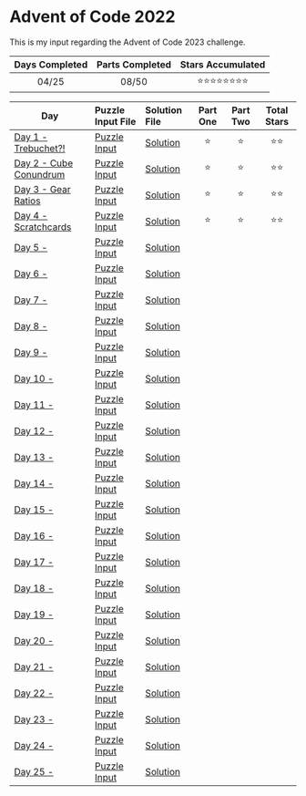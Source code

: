 # Advent of Code 2022
This is my input regarding the Advent of Code 2023 challenge.

| Days Completed | Parts Completed | Stars Accumulated |
| :------------: | :-------------: | :---------------: |
| 04/25          | 08/50           | :star::star::star::star::star::star::star::star: |

| Day                                        | Puzzle Input File         | Solution File           | Part One | Part Two | Total Stars   |
| ----------------------------------------   | :------------------------ | :---------------------- | :------: | :------: | :-----------: |
| [Day 1 - Trebuchet?!][DAY_1]               | [Puzzle Input][PUZZLE_1]  | [Solution][SOLUTION_1]  |  :star:  |  :star:  | :star::star:  |
| [Day 2 - Cube Conundrum][DAY_2]            | [Puzzle Input][PUZZLE_2]  | [Solution][SOLUTION_2]  |  :star:  |  :star:  | :star::star:  |
| [Day 3 - Gear Ratios][DAY_3]               | [Puzzle Input][PUZZLE_3]  | [Solution][SOLUTION_3]  |  :star:  |  :star:  | :star::star:  |
| [Day 4 - Scratchcards][DAY_4]              | [Puzzle Input][PUZZLE_4]  | [Solution][SOLUTION_4]  |  :star:  |  :star:  | :star::star:  |
| [Day 5 - ][DAY_5]                          | [Puzzle Input][PUZZLE_5]  | [Solution][SOLUTION_5]  |    |    |   |
| [Day 6 - ][DAY_6]                          | [Puzzle Input][PUZZLE_6]  | [Solution][SOLUTION_6]  |    |    |   |
| [Day 7 - ][DAY_7]                          | [Puzzle Input][PUZZLE_7]  | [Solution][SOLUTION_7]  |    |    |   |
| [Day 8 - ][DAY_8]                          | [Puzzle Input][PUZZLE_8]  | [Solution][SOLUTION_8]  |    |    |   |
| [Day 9 - ][DAY_9]                          | [Puzzle Input][PUZZLE_9]  | [Solution][SOLUTION_9]  |    |    |   |
| [Day 10 - ][DAY_10]                        | [Puzzle Input][PUZZLE_10] | [Solution][SOLUTION_10] |    |    |   |
| [Day 11 - ][DAY_11]                        | [Puzzle Input][PUZZLE_11] | [Solution][SOLUTION_11] |    |    |   |
| [Day 12 - ][DAY_12]                        | [Puzzle Input][PUZZLE_12] | [Solution][SOLUTION_12] |    |    |   |
| [Day 13 - ][DAY_13]                        | [Puzzle Input][PUZZLE_13] | [Solution][SOLUTION_13] |    |    |   |
| [Day 14 - ][DAY_14]                        | [Puzzle Input][PUZZLE_14] | [Solution][SOLUTION_14] |    |    |   |
| [Day 15 - ][DAY_15]                        | [Puzzle Input][PUZZLE_15] | [Solution][SOLUTION_15] |    |    |   |
| [Day 16 - ][DAY_16]                        | [Puzzle Input][PUZZLE_16] | [Solution][SOLUTION_16] |    |    |   |
| [Day 17 - ][DAY_17]                        | [Puzzle Input][PUZZLE_17] | [Solution][SOLUTION_17] |    |    |   |
| [Day 18 - ][DAY_18]                        | [Puzzle Input][PUZZLE_18] | [Solution][SOLUTION_18] |    |    |   |
| [Day 19 - ][DAY_19]                        | [Puzzle Input][PUZZLE_19] | [Solution][SOLUTION_19] |    |    |   |
| [Day 20 - ][DAY_20]                        | [Puzzle Input][PUZZLE_20] | [Solution][SOLUTION_20] |    |    |   |
| [Day 21 - ][DAY_21]                        | [Puzzle Input][PUZZLE_21] | [Solution][SOLUTION_21] |    |    |   |
| [Day 22 - ][DAY_22]                        | [Puzzle Input][PUZZLE_22] | [Solution][SOLUTION_22] |    |    |   |
| [Day 23 - ][DAY_23]                        | [Puzzle Input][PUZZLE_23] | [Solution][SOLUTION_23] |    |    |   |
| [Day 24 - ][DAY_24]                        | [Puzzle Input][PUZZLE_24] | [Solution][SOLUTION_24] |    |    |   |
| [Day 25 - ][DAY_25]                        | [Puzzle Input][PUZZLE_25] | [Solution][SOLUTION_25] |    |    |   |

<!-- Link to the days in Advent of Code -->
[DAY_1]:  https://adventofcode.com/2023/day/1
[DAY_2]:  https://adventofcode.com/2023/day/2
[DAY_3]:  https://adventofcode.com/2023/day/3
[DAY_4]:  https://adventofcode.com/2023/day/4
[DAY_5]:  https://adventofcode.com/2023/day/5
[DAY_6]:  https://adventofcode.com/2023/day/6
[DAY_7]:  https://adventofcode.com/2023/day/7
[DAY_8]:  https://adventofcode.com/2023/day/8
[DAY_9]:  https://adventofcode.com/2023/day/9
[DAY_10]: https://adventofcode.com/2023/day/10
[DAY_11]: https://adventofcode.com/2023/day/11
[DAY_12]: https://adventofcode.com/2023/day/12
[DAY_13]: https://adventofcode.com/2023/day/13
[DAY_14]: https://adventofcode.com/2023/day/14
[DAY_15]: https://adventofcode.com/2023/day/15
[DAY_16]: https://adventofcode.com/2023/day/16
[DAY_17]: https://adventofcode.com/2023/day/17
[DAY_18]: https://adventofcode.com/2023/day/18
[DAY_19]: https://adventofcode.com/2023/day/19
[DAY_20]: https://adventofcode.com/2023/day/20
[DAY_21]: https://adventofcode.com/2023/day/21
[DAY_22]: https://adventofcode.com/2023/day/22
[DAY_23]: https://adventofcode.com/2023/day/23
[DAY_24]: https://adventofcode.com/2023/day/24
[DAY_25]: https://adventofcode.com/2023/day/25

<!-- Link to the local Solution File -->
[SOLUTION_1]:  Day%201/Day%201%20-%20Trebuchet.py
[SOLUTION_2]:  Day%202/Day%202%20-%20Cube%20Conundrum.py
[SOLUTION_3]:  Day%203/Day%203%20-%20Gear%20Ratios.py
[SOLUTION_4]:  Day%204/Day%204%20-%20Scratchcards.py
[SOLUTION_5]:  Day%205/Day%205%20-%20
[SOLUTION_6]:  Day%206/Day%206%20-%20
[SOLUTION_7]:  Day%207/Day%207%20-%20
[SOLUTION_8]:  Day%208/Day%208%20-%20
[SOLUTION_9]:  Day%209/Day%209%20-%20
[SOLUTION_10]: Day%2010/Day%2010%20-%20
[SOLUTION_11]: Day%2011/Day%2011%20-%20
[SOLUTION_12]: Day%2012/Day%2012%20-%20
[SOLUTION_13]: Day%2013/Day%2013%20-%20
[SOLUTION_14]: Day%2014/Day%2014%20-%20
[SOLUTION_15]: Day%2015/Day%2015%20-%20
[SOLUTION_16]: Day%2016/Day%2016%20-%20
[SOLUTION_17]: Day%2017/Day%2017%20-%20
[SOLUTION_18]: Day%2018/Day%2018%20-%20
[SOLUTION_19]: Day%2019/Day%2019%20-%20
[SOLUTION_20]: Day%2020/Day%2020%20-%20
[SOLUTION_21]: Day%2022/Day%2021%20-%20
[SOLUTION_22]: Day%2022/Day%2022%20-%20
[SOLUTION_23]: Day%2023/Day%2023%20-%20
[SOLUTION_24]: Day%2024/Day%2024%20-%20
[SOLUTION_25]: Day%2025/Day%2025%20-%20

<!-- Link to the local Puzzle Input File -->
[PUZZLE_1]:  Day%201/Trebuchet.py
[PUZZLE_2]:  Day%202/Cube_Conundrum.py
[PUZZLE_3]:  Day%203/Gear_Ratios.py
[PUZZLE_4]:  Day%204/Scratchcards.py
[PUZZLE_5]:  Day%205/
[PUZZLE_6]:  Day%206/
[PUZZLE_7]:  Day%207/
[PUZZLE_8]:  Day%208/
[PUZZLE_9]:  Day%209/
[PUZZLE_10]: Day%2010/
[PUZZLE_11]: Day%2011/
[PUZZLE_12]: Day%2012/
[PUZZLE_13]: Day%2013/
[PUZZLE_14]: Day%2014/
[PUZZLE_15]: Day%2015/
[PUZZLE_16]: Day%2016/
[PUZZLE_17]: Day%2017/
[PUZZLE_18]: Day%2018/
[PUZZLE_19]: Day%2019/
[PUZZLE_20]: Day%2020/
[PUZZLE_21]: Day%2021/
[PUZZLE_22]: Day%2022/
[PUZZLE_23]: Day%2023/
[PUZZLE_24]: Day%2024/
[PUZZLE_25]: Day%2025/
